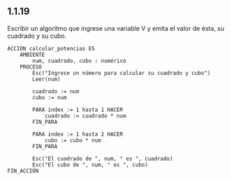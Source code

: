 ## 1.1.19
Escribir un algoritmo que ingrese una variable V y emita el valor de ésta, su cuadrado y su cubo.

```
ACCIÓN calcular_potencias ES
	AMBIENTE
		num, cuadrado, cubo : numérico
	PROCESO
		Esc("Ingrese un número para calcular su cuadrado y cubo")
		Leer(num)

		cuadrado := num
		cubo := num

		PARA index := 1 hasta 1 HACER
			cuadrado := cuadrado * num
		FIN_PARA

		PARA index := 1 hasta 2 HACER
			cubo := cubo * num
		FIN_PARA

		Esc("El cuadrado de ", num, " es ", cuadrado)
		Esc("El cubo de ", num, " es ", cubo)
FIN_ACCIÓN
```
